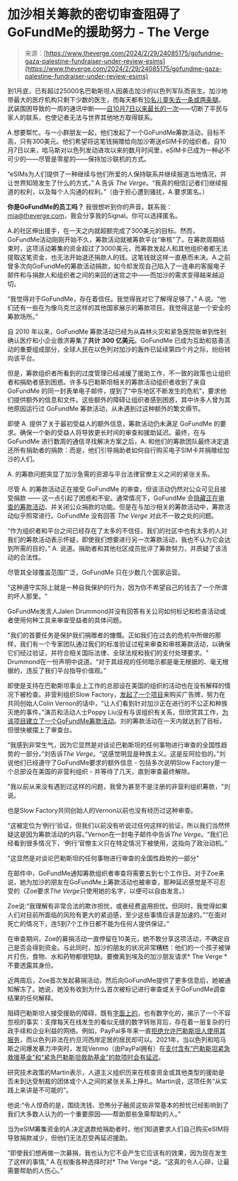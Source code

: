 <!--yml

category: 未分类

date: 2024-05-27 14:30:45

-->

# 加沙相关筹款的密切审查阻碍了GoFundMe的援助努力 - The Verge

> 来源：[https://www.theverge.com/2024/2/29/24085175/gofundme-gaza-palestine-fundraiser-under-review-esims](https://www.theverge.com/2024/2/29/24085175/gofundme-gaza-palestine-fundraiser-under-review-esims)

到1月底，已有超过25000名巴勒斯坦人因袭击加沙的以色列军队而丧生。加沙地带最大的医疗机构只剩下少数的医生，而每天都有[10名儿童失去一条或两条腿](https://www.cnn.com/2024/01/08/middleeast/gaza-children-losing-legs-disease-intl-hnk/index.html)。武装围困导致的一周的通讯中断——[自10月7日以来最长的一次](https://www.cnn.com/2024/01/18/middleeast/gaza-communications-blackout-one-week-israel-hamas-intl/index.html)——切断了平民与家人的联系，也使记者无法与世界其他地方取得联系。

A.想要帮忙。与一小群朋友一起，他们发起了一个GoFundMe筹款活动，目标不高，只有300美元。他们希望将这笔钱捐赠给向加沙寄送eSIM卡的组织者。自10月7日以来，哈马斯对以色列发动进攻以来的数月时间里，eSIM卡已成为一种必不可少的——尽管是零星的——保持加沙联机的方式。

“eSIMs为人们提供了一种继续与他们所爱的人保持联系并继续报道当地情况，并让世界知晓发生了什么的方式，” A.告诉 *The Verge*。“我真的相信[记者们]继续报道的权利，以及每个人沟通的权利。”（由于担心遭到骚扰，A.要求匿名。）

**你是GoFundMe的员工吗？** 我很想听到你的声音。联系我：mia@theverge.com，我会分享我的Signal。你可以选择匿名。

A.的社区伸出援手，在一天之内就超额完成了300美元的目标。然而，GoFundMe活动刚刚开始不久，筹款活动就被筹款平台“审核”了。在筹款周期结束时，这项活动筹集的资金超过了3000美元，而筹款发起人和其他组织者都无法提取这笔资金，也无法开始退还捐款人的钱。这笔钱就这样一直悬而未决。A.之前曾多次向GoFundMe的筹款活动捐款，如今却发现自己陷入了一连串的客服电子邮件和与捐款人和组织者之间的来回的迷宫之中——而加沙的需求变得越来越迫切。

“我觉得对于GoFundMe，存在着信任。我觉得我对它了解得足够了，” A.说。“他们还有一些在为像乌克兰这样的其他国家展示的筹款项目。我觉得这是一个安全的筹款场所。”

自 2010 年以来，GoFundMe 筹款活动已经为从森林火灾和紧急医院账单到性别确认医疗和小企业救济筹集了**共计 300 亿美元**。GoFundMe 已成为互助和慈善活动的重要组成部分，全球人民在以色列对加沙的轰炸已延续第四个月之际，纷纷转向该平台。

但是，筹款组织者所看到的过度管理已经减缓了援助工作，不一致的政策也让组织者和捐助者感到困惑。许多与巴勒斯坦相关的筹款活动组织者收到了来自 GoFundMe 的同一封表单电子邮件，提到了“中东地区不断发生的危机”，要求他们提供额外的信息和文件。这些额外的障碍让组织者感到困惑，其中许多人曾为其他原因运行过 GoFundMe 筹款活动，从未遇到过这种额外的繁文缛节。

即使 A. 提供了关于最初受益人的额外信息，筹款活动仍未满足 GoFundMe 的要求。确保一个新的受益人将导致更长时间的审查和援助延迟。最终，在与 GoFundMe 进行数周的通信寻找解决方案之后，A. 和他们的筹款团队最终决定退还所有捐助者的捐款：而是，他们引导捐助者如何自行购买电子SIM卡并捐赠给加沙的人们。

A. 的筹款问题突显了加沙急需的资源与平台法律官僚主义之间的紧张关系。

尽管 A. 的筹款活动正在接受 GoFundMe 的审查，但该活动仍然对公众可见且接受捐款 —— 这一点引起了困惑和不安。通常情况下，GoFundMe 会[隐藏正在审查的筹款活动](https://support.gofundme.com/hc/en-us/articles/360036225632-Why-is-my-fundraiser-under-review)，并关闭公众捐款的功能。但是在与加沙相关的筹款活动中，筹款活动似乎照常进行。GoFundMe 没有回答 *The Verge* 对此不一致之处的问题。

“作为组织者和平台之间已经存在了太多的不信任，我们的社区中也有太多的人对我们的筹款活动表示怀疑，即使我们想要进行另一次筹款活动，我也不认为它会达到所需的目的，” A. 说道。捐助者和其他社区成员批评了筹款努力，并质疑了该活动的合法性。

尽管其全球覆盖范围广泛，GoFundMe 只在少数几个国家运营。

"这种遵守实际上就是一种自我保护的行为，因为你不希望自己的钱去了一个所谓的坏人那里。"

GoFundMe发言人Jalen Drummond并没有回答有关公司如何标记和检查活动或者使用何种工具来审查受益者的具体问题。

"我们的首要任务是保护我们捐赠者的慷慨。正如我们在过去的危机中所做的那样，我们有一个专家团队通过我们的标准验证过程来审查和审核筹款活动，以确保它们经过验证，并符合相关国际法律、全球法规和我们的支付处理要求。" Drummond在一份声明中说道。“对于其歧视的任何暗示都是毫无根据的、毫无根据的，违反了我们平台指导价值观。”

即使是支持在巴勒斯坦事业上工作的总部设在美国的组织的活动也在没有解释的情况下被检查。非营利组织Slow Factory，[发起了一个项目](https://slowfactory.earth/media-justice)来购买广告牌，努力在共同创始人Colin Vernon的话中，“让人们看到针对加沙正在进行的不公正和种族灭绝的事件。”演员和活动人士Poppy Liu没有与该组织有关系，但欣赏其工作，[为该项目建立了一个GoFundMe筹款活动](https://www.instagram.com/p/C2N3KTmy7tK/)。刘的筹款活动在一天内就达到了目标，但很快被摆上了审查台。

“我感到非常生气，因为它显然是对谈论巴勒斯坦的任何事物进行审查的全国性趋势的一部分，”刘告诉*The Verge*。“这感觉明显是种族主义。这是反阿拉伯的。”刘说他们已经遵守了GoFundMe要求的额外信息 - 包括多次说明Slow Factory是一个总部设在美国的非营利组织 - 并等待了几天，直到审查最终解除。

"我以前从来没有遇到过这样的问题，我曾为甚至不是注册的非营利组织筹款，"刘说。

也是Slow Factory共同创始人的Vernon以前也没有经历过这种审查。

“这被定位为‘例行’验证，但我们以前没有听说过任何这样的验证，所以我们当然怀疑这是因为筹款活动的内容。”Vernon在一封电子邮件中告诉*The Verge*。“我们已经看到很多情况下，‘例行’官僚主义只在特定情况下被使用，这指向了政治动机。”

"这显然是对谈论巴勒斯坦的任何事物进行审查的全国性趋势的一部分"

在邮件中，GoFundMe通知筹款组织者审查将需要五到七个工作日。对于Zoe来说，她为加沙的朋友在GoFundMe上筹款活动也被审查，那种延迟感觉是不可忍受的（Zoe要求*The Verge*只使用她的名字，以便可以自由发言。）

Zoe说:“我理解有非常合法的欺诈担忧，或者经费盗用担忧。但同时，我觉得如果人们对目前所面临的风险有更大的紧迫感，至少这些事情应该是加速的。”“在面对死亡的情况下，连5到7个工作日都不能为任何人提供保证。”

在审查期间，Zoe的募捐活动一直停留在10美元，她不敢分享这项活动，不确定自己是否会得到资金。与此同时，加沙的朋友的状况非常糟糕：他们的一个孩子被弹片打伤，食物、水和药物都很短缺。要撤离到埃及的加沙朋友请求* The Verge *不要透露其身份。

近两周后，Zoe首次发起募捐活动，然后向GoFundMe提供了更多信息后，她被通知解冻了。她说，她没有收到为什么首次被标记进行审查或关于GoFundMe调查结果的任何解释。

阻碍巴勒斯坦人接受援助的障碍，既有[字面上的](https://www.npr.org/2024/02/12/1230362633/gaza-food-hunger-israel-protests)，也有数字化的，揭示了一个不容忽视的事实：支撑每天在线发生的看似无缝的数字转账背后，存在着一层复杂的行政手续和企业利益的网络。例如，PayPal多年来一直[拒绝允许巴勒斯坦人使用其服务](https://www.reuters.com/world/middle-east/palestinians-urge-paypal-offer-services-west-bank-gaza-2021-10-21/)，而以色列非法在约旦河西岸定居的居民却可以。2021年，当以色列和哈马斯之间爆发暴力冲突时，发现Venmo（由PayPal拥有）在[支付含有“巴勒斯坦紧急救援基金”和“紧急巴勒斯坦救助基金”的款项时会有延迟](https://restofworld.org/2021/venmo-palestinian-relief/)。

研究技术政策的Martin表示，人道主义组织历来在核查资金或其他类型的援助是否未到达受制裁的团体或个人之间的紧张关系上挣扎。Martin说，这项任务“从实践上来讲是不可能的”。

他说:“令人惊奇的是，围绕洗钱、恐怖分子融资这些非常基本的担忧已经影响到了我们大多数人认为的一个重要原因——帮助那些急需帮助的人。”

当为eSIM筹集资金的A.决定退款给捐助者时，他们知道要求人们自己购买eSIM将导致捐款减少，但他们无法忍受再延迟援助。

“即使我们想再做一次募捐，我也认为它不会产生它应该有的效果，因为现在发生了这样的事情,” A.在权衡各种选择时对* The Verge *说。“这真的令人心碎，让最需要帮助的人伤心。”
